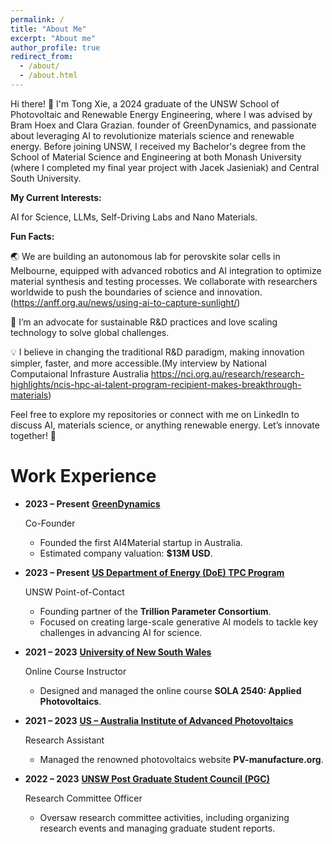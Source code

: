 ```yaml
---
permalink: /
title: "About Me"
excerpt: "About me"
author_profile: true
redirect_from: 
  - /about/
  - /about.html
---
```

Hi there! 👋 I'm Tong Xie, a 2024 graduate of the UNSW School of Photovoltaic and Renewable Energy Engineering, where I was advised by Bram Hoex and Clara Grazian. founder of GreenDynamics, and passionate about leveraging AI to revolutionize materials science and renewable energy. Before joining UNSW, I received my Bachelor's degree from the School of Material Science and Engineering at both Monash University (where I completed my final year project with Jacek Jasieniak) and Central South University.

**My Current Interests:**

AI for Science, LLMs, Self-Driving Labs and Nano Materials.

**Fun Facts:**

🌏 We are building an autonomous lab for perovskite solar cells in Melbourne, equipped with advanced robotics and AI integration to optimize material synthesis and testing processes. We collaborate with researchers worldwide to push the boundaries of science and innovation. (https://anff.org.au/news/using-ai-to-capture-sunlight/)

🌱 I’m an advocate for sustainable R&D practices and love scaling technology to solve global challenges.

💡 I believe in changing the traditional R&D paradigm, making innovation simpler, faster, and more accessible.(My interview by National Computaional Infrasture Australia https://nci.org.au/research/research-highlights/ncis-hpc-ai-talent-program-recipient-makes-breakthrough-materials)

Feel free to explore my repositories or connect with me on LinkedIn to discuss AI, materials science, or anything renewable energy. Let’s innovate together! 🚀

# Work Experience

- **2023 – Present** **[GreenDynamics](https://www.greendynamics.com.au)**

  Co-Founder

  - Founded the first AI4Material startup in Australia.
  - Estimated company valuation: **$13M USD**.
- **2023 – Present** **[US Department of Energy (DoE) TPC Program](https://www.energy.gov/)**

  UNSW  Point-of-Contact

  - Founding partner of the **Trillion Parameter Consortium**.
  - Focused on creating large-scale generative AI models to tackle key challenges in advancing AI for science.
- **2021 – 2023** **[University of New South Wales](https://www.unsw.edu.au/)**

  Online Course Instructor

  - Designed and managed the online course **SOLA 2540: Applied Photovoltaics**.
- **2021 – 2023** **[US – Australia Institute of Advanced Photovoltaics](https://findanexpert.unimelb.edu.au/project/19082-us-australia-institute-for-advanced-photovoltaics-(photovoltaics-collaboration))**

  Research Assistant

  - Managed the renowned photovoltaics website **PV-manufacture.org**.
- **2022 – 2023** **[UNSW Post Graduate Student Council (PGC)](https://www.arc.unsw.edu.au/voice/pgc)**

  Research Committee Officer

  - Oversaw research committee activities, including organizing research events and managing graduate student reports.
